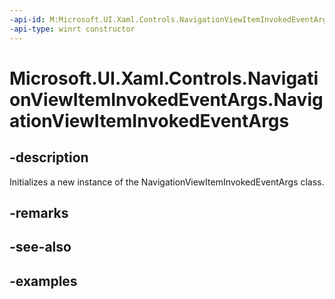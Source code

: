 ```yaml
---
-api-id: M:Microsoft.UI.Xaml.Controls.NavigationViewItemInvokedEventArgs.#ctor
-api-type: winrt constructor
---
```

<!-- Method syntax.
public NavigationViewItemInvokedEventArgs.NavigationViewItemInvokedEventArgs()
-->

# Microsoft.UI.Xaml.Controls.NavigationViewItemInvokedEventArgs.NavigationViewItemInvokedEventArgs


## -description

Initializes a new instance of the NavigationViewItemInvokedEventArgs class.


## -remarks


## -see-also


## -examples


